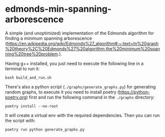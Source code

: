 # edmonds-min-spanning-arborescence

A simple (and unoptimized) implementation of the Edmonds algorithm for finding a minimum spanning arborescence (https://en.wikipedia.org/wiki/Edmonds%27_algorithm#:~:text=In%20graph%20theory%2C%20Edmonds%27%20algorithm,the%20minimum%20spanning%20tree%20problem.).

Having g++ installed, you just need to execute the following line in a terminal to run it:

`bash build_and_run.sh`

There's also a python script (`./graphs/generate_graphs.py`) for generating random graphs, to execute it
you need to install poetry (https://python-poetry.org) first and run the following command in the `./graphs` directory:

`poetry install --no-root`

It will create a virtual env with the required dependencies. Then you can run the script with:

`poetry run python generate_graphs.py`

